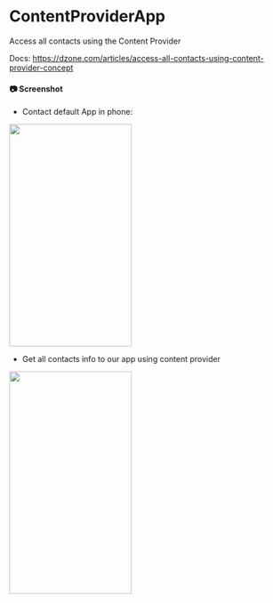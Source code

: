 # ContentProviderApp
Access all contacts using the Content Provider

Docs: https://dzone.com/articles/access-all-contacts-using-content-provider-concept

#### :camera: Screenshot
- Contact default App in phone:
<img src="https://user-images.githubusercontent.com/43869718/65446347-55d7aa00-de5e-11e9-8671-7ca016b7cad0.png" width="220px" height="400px">

- Get all contacts info to our app using content provider
<img src="https://user-images.githubusercontent.com/43869718/65446442-946d6480-de5e-11e9-97df-617120ff5dd6.png" width="220px" height="400px">
